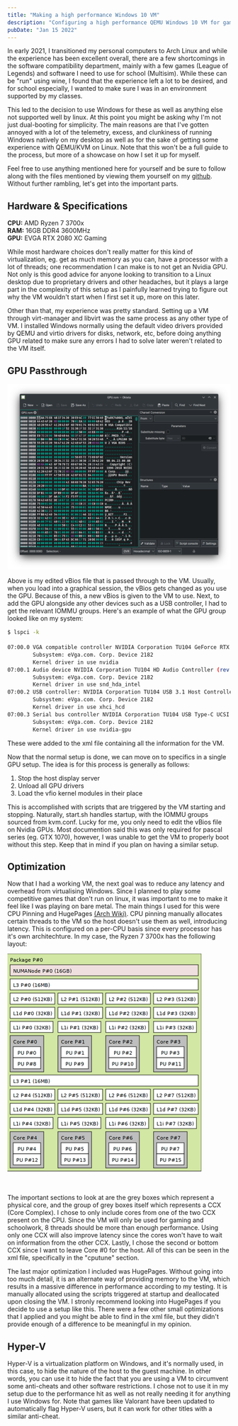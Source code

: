 ```yaml
---
title: "Making a high performance Windows 10 VM"
description: "Configuring a high performance QEMU Windows 10 VM for gaming, CAD simulations, and more. Includes single-GPU passthrough for graphics intensive applications."
pubDate: "Jan 15 2022"
---
```


In early 2021, I transitioned my personal computers to Arch Linux and while the experience has been excellent overall, there are a few shortcomings in the software compatibility department, mainly with a few games (League of Legends) and software I need to use for school (Multisim). While these can be "run" using wine, I found that the experience left a lot to be desired, and for school especially, I wanted to make sure I was in an environment supported by my classes.

This led to the decision to use Windows for these as well as anything else not supported well by linux. At this point you might be asking why I'm not just dual-booting for simplicity. The main reasons are that I've gotten annoyed with a lot of the telemetry, excess, and clunkiness of running Windows natively on my desktop as well as for the sake of getting some experience with QEMU/KVM on Linux. Note that this won't be a full guide to the process, but more of a showcase on how I set it up for myself.

Feel free to use anything mentioned here for yourself and be sure to follow along with the files mentioned by viewing them yourself on my [github](https://github.com/kleidibujari/virt-machine). Without further rambling, let's get into the important parts.

## Hardware & Specifications

**CPU:** AMD Ryzen 7 3700x <br>
**RAM:** 16GB DDR4 3600MHz <br>
**GPU:** EVGA RTX 2080 XC Gaming <br>

While most hardware choices don't really matter for this kind of virtualization, eg. get as much memory as you can, have a processor with a lot of threads; one recommendation I can make is to not get an Nvidia GPU. Not only is this good advice for anyone looking to transition to a Linux desktop due to proprietary drivers and other headaches, but it plays a large part in the complexity of this setup as I painfully learned trying to figure out why the VM wouldn't start when I first set it up, more on this later.

Other than that, my experience was pretty standard. Setting up a VM through virt-manager and libvirt was the same process as any other type of VM. I installed Windows normally using the default video drivers provided by QEMU and virtio drivers for disks, network, etc, before doing anything GPU related to make sure any errors I had to solve later weren't related to the VM itself.

## GPU Passthrough

![vbios hex dump](../../assets/blog/windows-vm-passthrough/gpu-hex.png)

Above is my edited vBios file that is passed through to the VM. Usually, when you load into a graphical session, the vBios gets changed as you use the GPU. Because of this, a new vBios is given to the VM to use. Next, to add the GPU alongside any other devices such as a USB controller, I had to get the relevant IOMMU groups. Here's an example of what the GPU group looked like on my system:

```sh
$ lspci -k

07:00.0 VGA compatible controller NVIDIA Corporation TU104 GeForce RTX 2080 Rev. A (rev al)
        Subsystem: eVga.com. Corp. Device 2182
        Kernel driver in use nvidia
07:00.1 Audio device NVIDIA Corporation TU104 HD Audio Controller (rev al)
        Subsystem: eVga.com. Corp. Device 2182
        Kernel driver in use snd_hda_intel
07:00.2 USB controller: NVIDIA Corporation TU104 USB 3.1 Host Controller (rev al)
        Subsystem: eVga.com. Corp. Device 2182
        Kernel driver in use xhci_hcd
07:00.3 Serial bus controller NVIDIA Corporation TU104 USB Type-C UCSI Controller (rev al)
        Subsystem: eVga.com. Corp. Device 2182
        Kernel driver in use nvidia-gpu

```

These were added to the xml file containing all the information for the VM.

Now that the normal setup is done, we can move on to specifics in a single GPU setup. The idea is for this process is generally as follows:

1. Stop the host display server
2. Unload all GPU drivers
3. Load the vfio kernel modules in their place

This is accomplished with scripts that are triggered by the VM starting and stopping. Naturally, start.sh handles startup, with the IOMMU groups sourced from kvm.conf. Lucky for me, you only need to edit the vBios file on Nvidia GPUs. Most documention said this was only required for pascal series (eg. GTX 1070), however, I was unable to get the VM to properly boot without this step. Keep that in mind if you plan on having a similar setup.

## Optimization

Now that I had a working VM, the next goal was to reduce any latency and overhead from virtualising Windows. Since I planned to play some competitive games that don't run on linux, it was important to me to make it feel like I was playing on bare metal. The main things I used for this were CPU Pinning and HugePages [(Arch Wiki)](https://wiki.archlinux.org/title/KVM#Enabling_huge_pages). CPU pinning manually allocates certain threads to the VM so the host doesn't use them as well, introducing latency. This is configured on a per-CPU basis since every processor has it's own architechture. In my case, the Ryzen 7 3700x has the following layout:

![vbios hex dump](../../assets/blog/windows-vm-passthrough/lstopo.png)

<br>

The important sections to look at are the grey boxes which represent a physical core, and the group of grey boxes itself which represents a CCX (Core Complex). I chose to only include cores from one of the two CCX present on the CPU. Since the VM will only be used for gaming and schoolwork, 8 threads should be more than enough performance. Using only one CCX will also improve latency since the cores won't have to wait on information from the other CCX. Lastly, I chose the second or bottom CCX since I want to leave Core #0 for the host. All of this can be seen in the xml file, specifically in the "cputune" section.

The last major optimization I included was HugePages. Without going into too much detail, it is an alternate way of providing memory to the VM, which results in a massive difference in performance according to my testing. It is manually allocated using the scripts triggered at startup and deallocated upon closing the VM. I stronly recommend looking into HugePages if you decide to use a setup like this. There were a few other small optimizations that I applied and you might be able to find in the xml file, but they didn't provide enough of a difference to be meaningful in my opinion.

## Hyper-V

Hyper-V is a virtualization platform on Windows, and it's normally used, in this case, to hide the nature of the host to the guest machine. In other words, you can use it to hide the fact that you are using a VM to circumvent some anti-cheats and other software restrictions. I chose not to use it in my setup due to the performance hit as well as not really needing it for anything I use Windows for. Note that games like Valorant have been updated to automatically flag Hyper-V users, but it can work for other titles with a similar anti-cheat.

